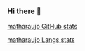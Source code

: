 ### Hi there 👋

[matharaujo GitHub stats](https://github-readme-stats.vercel.app/api?username=matharaujo&theme=prussian&show_icons=true)

[matharaujo Langs stats](https://github-readme-stats.vercel.app/api/top-langs/?username=matharaujo&theme=prussian&show_icons=true)
